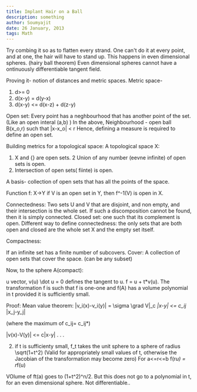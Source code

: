 ```yaml
---
title: Implant Hair on a Ball
description: something
author: Soumyajit
date: 26 January, 2013
tags: Math
---
```


Try combing it so as to flatten every strand.
One can't do it at every point, and at one, the hair will have to stand up.
This happens in even dimensional spheres. (hairy ball theorem)
Even dimensional spheres cannot have a ontinuously differentiable tangent field.

Proving it- notion of distances and metric spaces.
Metric space- 
1. d>= 0
2. d(x-y) = d(y-x)
3. d(x-y) <= d(x-z) + d(z-y)

Open set: Every point has a neghbourhood that has another point of the set. (Like an open interal (a,b) )
In the above, Neighbourhood - open ball B(x_o,r) such that |x-x_o| < r
Hence, defining a measure is required to define an open set.

Building metrics for a topological space:
A topological space X:

1. X and {} are open sets.
2 Union of any number (eevne infinite) of open sets is open.
3. Intersection of open sets( fiinte) is open.

A basis- collection of open sets that has all the points of the space.

Function f: X->Y
if V is an  open set in Y, then f^-1(V) is open in X.

Connectedness:
Two sets U and V that are disjoint, and non empty, and their intersection is the whole set. If such a discomposition cannot be found, then it is simply connected.
Closed set: one such that its complement is open.
Different way to define connectedness: the only sets that are both open and closed are the whole set X and the empty set itself.

Compactness:

If an infinite set has a finite number of subcovers.
Cover: A collection of open sets that cover the space. (can be any subset)

Now, to the sphere A(compact):

u vector, v(u) \dot u = 0 defines the tangent to u.
f = u + t*v(u). The transformation f is such that
f is one-one and f(A) has a volume polynomial in t provided it is  sufficiently small.

Proof:
Mean value theorem: 
|v_i(x)-v_i(y)| = \sigma \grad V|_c *|x-y|
<= c_ij* |x_j-y_j|

(where the maximum of c_ij= c_ij*)

|v(x)-V(y)| <= c|x-y|
.
.
.


2. if t is sufficienty small, f_t takes the unit sphere to a sphere of radius \sqrt(1+t^2)
(Valid for appropriately small values of t, otherwise the Jacobian of the transformation may become zero)
For a<=r<=b
f(r*u) = r*f(u)

VOlume of ft(a) goes to (1+t^2)^n/2.
But this does not go to a polynomial in t, for an even dimensional sphere.
Not differentiable..












